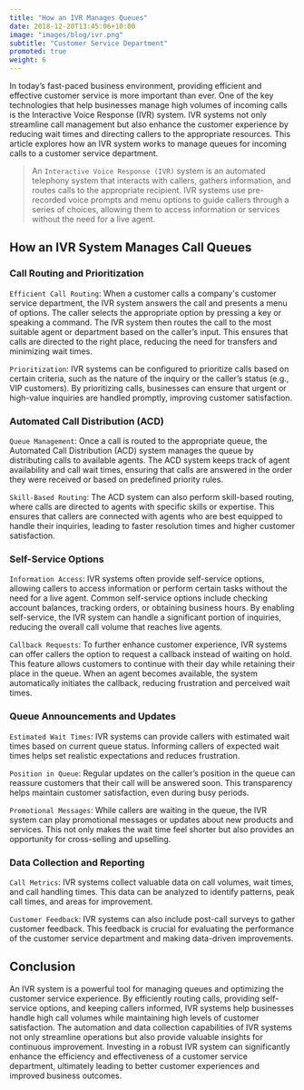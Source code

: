 ```yaml
---
title: "How an IVR Manages Queues"
date: 2018-12-20T13:45:06+10:00
image: "images/blog/ivr.png"
subtitle: "Customer Service Department"
promoted: true
weight: 6
---
```


In today’s fast-paced business environment, providing efficient and effective customer service is more important than ever. One of the key technologies that help businesses manage high volumes of incoming calls is the Interactive Voice Response (IVR) system. IVR systems not only streamline call management but also enhance the customer experience by reducing wait times and directing callers to the appropriate resources. This article explores how an IVR system works to manage queues for incoming calls to a customer service department.


> An `Interactive Voice Response (IVR)` system is an automated telephony system that interacts with callers, gathers information, and routes calls to the appropriate recipient. IVR systems use pre-recorded voice prompts and menu options to guide callers through a series of choices, allowing them to access information or services without the need for a live agent.

## How an IVR System Manages Call Queues

### Call Routing and Prioritization

`Efficient Call Routing`: When a customer calls a company's customer service department, the IVR system answers the call and presents a menu of options. The caller selects the appropriate option by pressing a key or speaking a command. The IVR system then routes the call to the most suitable agent or department based on the caller’s input. This ensures that calls are directed to the right place, reducing the need for transfers and minimizing wait times.

`Prioritization`: IVR systems can be configured to prioritize calls based on certain criteria, such as the nature of the inquiry or the caller’s status (e.g., VIP customers). By prioritizing calls, businesses can ensure that urgent or high-value inquiries are handled promptly, improving customer satisfaction.

### Automated Call Distribution (ACD)

`Queue Management`: Once a call is routed to the appropriate queue, the Automated Call Distribution (ACD) system manages the queue by distributing calls to available agents. The ACD system keeps track of agent availability and call wait times, ensuring that calls are answered in the order they were received or based on predefined priority rules.

`Skill-Based Routing`: The ACD system can also perform skill-based routing, where calls are directed to agents with specific skills or expertise. This ensures that callers are connected with agents who are best equipped to handle their inquiries, leading to faster resolution times and higher customer satisfaction.

### Self-Service Options

`Information Access`: IVR systems often provide self-service options, allowing callers to access information or perform certain tasks without the need for a live agent. Common self-service options include checking account balances, tracking orders, or obtaining business hours. By enabling self-service, the IVR system can handle a significant portion of inquiries, reducing the overall call volume that reaches live agents.

`Callback Requests`: To further enhance customer experience, IVR systems can offer callers the option to request a callback instead of waiting on hold. This feature allows customers to continue with their day while retaining their place in the queue. When an agent becomes available, the system automatically initiates the callback, reducing frustration and perceived wait times.

### Queue Announcements and Updates

`Estimated Wait Times`: IVR systems can provide callers with estimated wait times based on current queue status. Informing callers of expected wait times helps set realistic expectations and reduces frustration.

`Position in Queue`: Regular updates on the caller’s position in the queue can reassure customers that their call will be answered soon. This transparency helps maintain customer satisfaction, even during busy periods.

`Promotional Messages`: While callers are waiting in the queue, the IVR system can play promotional messages or updates about new products and services. This not only makes the wait time feel shorter but also provides an opportunity for cross-selling and upselling.

### Data Collection and Reporting

`Call Metrics`: IVR systems collect valuable data on call volumes, wait times, and call handling times. This data can be analyzed to identify patterns, peak call times, and areas for improvement.

`Customer Feedback`: IVR systems can also include post-call surveys to gather customer feedback. This feedback is crucial for evaluating the performance of the customer service department and making data-driven improvements.

## Conclusion

An IVR system is a powerful tool for managing queues and optimizing the customer service experience. By efficiently routing calls, providing self-service options, and keeping callers informed, IVR systems help businesses handle high call volumes while maintaining high levels of customer satisfaction. The automation and data collection capabilities of IVR systems not only streamline operations but also provide valuable insights for continuous improvement. Investing in a robust IVR system can significantly enhance the efficiency and effectiveness of a customer service department, ultimately leading to better customer experiences and improved business outcomes.
